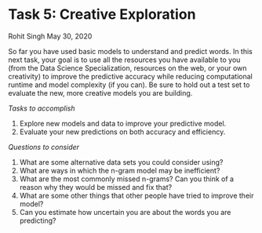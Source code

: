 Task 5: Creative Exploration
================
Rohit Singh
May 30, 2020

So far you have used basic models to understand and predict words. In
this next task, your goal is to use all the resources you have available
to you (from the Data Science Specialization, resources on the web, or
your own creativity) to improve the predictive accuracy while reducing
computational runtime and model complexity (if you can). Be sure to hold
out a test set to evaluate the new, more creative models you are
building.

*Tasks to accomplish*

1.  Explore new models and data to improve your predictive model.
2.  Evaluate your new predictions on both accuracy and efficiency.

*Questions to consider*

1.  What are some alternative data sets you could consider using?
2.  What are ways in which the n-gram model may be inefficient?
3.  What are the most commonly missed n-grams? Can you think of a reason
    why they would be missed and fix that?
4.  What are some other things that other people have tried to improve
    their model?
5.  Can you estimate how uncertain you are about the words you are
    predicting?
